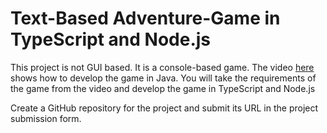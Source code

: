 # Text-Based Adventure-Game in TypeScript and Node.js

This project is not GUI based. It is a console-based game. The video [here](https://www.youtube.com/watch?v=EpB9u4ItOYU&t=1s) shows how to develop the game in Java. You will take the requirements of the game from the video and develop the game in TypeScript and Node.js

Create a GitHub repository for the project and submit its URL in the project submission form. 

